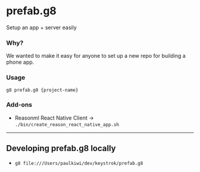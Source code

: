 # prefab.g8
Setup an app + server easily

### Why?

We wanted to make it easy for anyone to set up a new repo for building a phone app.

### Usage

`g8 prefab.g8 {project-name}`

### Add-ons

- Reasonml React Native Client -> `./bin/create_reason_react_native_app.sh` 

---

## Developing prefab.g8 locally
- `g8 file:///Users/paulkiwi/dev/keystrok/prefab.g8`